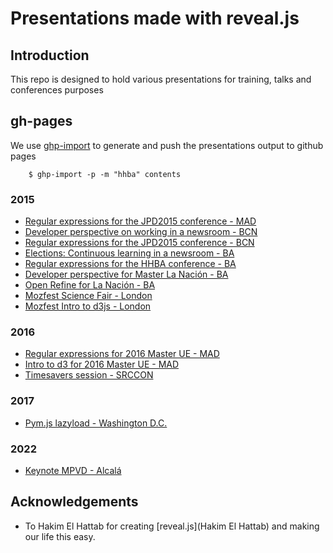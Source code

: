 Presentations made with reveal.js
=================================

## Introduction

This repo is designed to hold various presentations for training, talks and conferences purposes

## gh-pages

We use [ghp-import](https://github.com/davisp/ghp-import) to generate and push the presentations output to github pages


        $ ghp-import -p -m "hhba" contents


### 2015
* [Regular expressions for the JPD2015 conference - MAD][jpd2015-1]
* [Developer perspective on working in a newsroom - BCN][jpd2015-2]
* [Regular expressions for the JPD2015 conference - BCN][jpd2015-3]
* [Elections: Continuous learning in a newsroom - BA][hhba2015-1]
* [Regular expressions for the HHBA conference - BA][hhba2015-2]
* [Developer perspective for Master La Nación - BA][masterLN2015]
* [Open Refine for La Nación - BA][LNtraining2015_1]
* [Mozfest Science Fair - London][mozfest1]
* [Mozfest Intro to d3js - London][mozfest2]

### 2016
* [Regular expressions for 2016 Master UE - MAD][master2016-1]
* [Intro to d3 for 2016 Master UE - MAD][master2016-2]
* [Timesavers session - SRCCON][srccon2016]

### 2017
* [Pym.js lazyload - Washington D.C.][skillshare-npr-1]

### 2022
* [Keynote MPVD - Alcalá][keynote-mpvd-2022]

## Acknowledgements

* To Hakim El Hattab for creating [reveal.js](Hakim El Hattab) and making our life this easy.

[jpd2015-1]: https://www.juanelosua.com/presentations/2015/20150604-jpd2015-regexp/
[jpd2015-2]: https://www.juanelosua.com/presentations/2015/20150605-jpd2015-coloquio/
[jpd2015-3]: https://www.juanelosua.com/presentations/2015/20150606-jpd2015-regexp/
[hhba2015-1]: https://www.juanelosua.com/presentations/2015/20150828-hhba2015-keynote/
[hhba2015-2]: https://www.juanelosua.com/presentations/2015/20150828-hhba2015-regexp/
[masterLN2015]: https://www.juanelosua.com/presentations/2015/20150916-masterLN-perspectiva/
[LNtraining2015_1]: https://www.juanelosua.com/presentations/2015/20150923-lanacion-refine/
[mozfest1]: https://www.juanelosua.com/presentations/2015/20151106-mozfest-sciencefair/
[mozfest2]: https://www.juanelosua.com/presentations/2015/20151107-mozfest-d3/
[master2016-1]: https://www.juanelosua.com/presentations/2016/20160314-masterUE-regexp/
[master2016-2]: https://www.juanelosua.com/presentations/2016/20160315-masterUE-d3/
[srccon2016]: https://www.juanelosua.com/presentations/2016/20160729-srccon-timesavers/
[skillshare-npr-1]: https://www.juanelosua.com/presentations/2017/20170723-pym-lazyload/
[keynote-mpvd-2022]: https://www.juanelosua.com/presentations/2022/20220613-mpvd-keynote/

